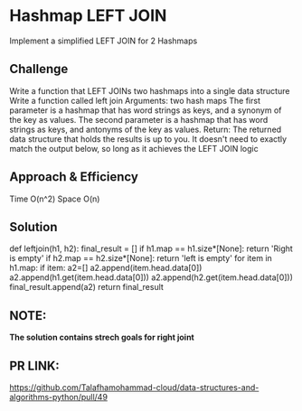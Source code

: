 # Hashmap LEFT JOIN
Implement a simplified LEFT JOIN for 2 Hashmaps

## Challenge
Write a function that LEFT JOINs two hashmaps into a single data structure
    Write a function called left join
    Arguments: two hash maps
        The first parameter is a hashmap that has word strings as keys, and a synonym of the key as values.
        The second parameter is a hashmap that has word strings as keys, and antonyms of the key as values.
Return: The returned data structure that holds the results is up to you. It doesn't need to exactly match the output below, so long as it achieves the LEFT JOIN logic

## Approach & Efficiency
Time O(n^2)
Space O(n)
## Solution
def leftjoin(h1, h2):
    final_result = []
    if h1.map == h1.size*[None]:
        return 'Right is empty'
    if h2.map == h2.size*[None]:
        return 'left is empty'
    for item in h1.map:
        if item:
            a2=[]
            a2.append(item.head.data[0])
            a2.append(h1.get(item.head.data[0]))
            a2.append(h2.get(item.head.data[0]))
            final_result.append(a2)
    return final_result
## NOTE:
**The solution contains strech goals for right joint**
## PR LINK:
https://github.com/Talafhamohammad-cloud/data-structures-and-algorithms-python/pull/49    
